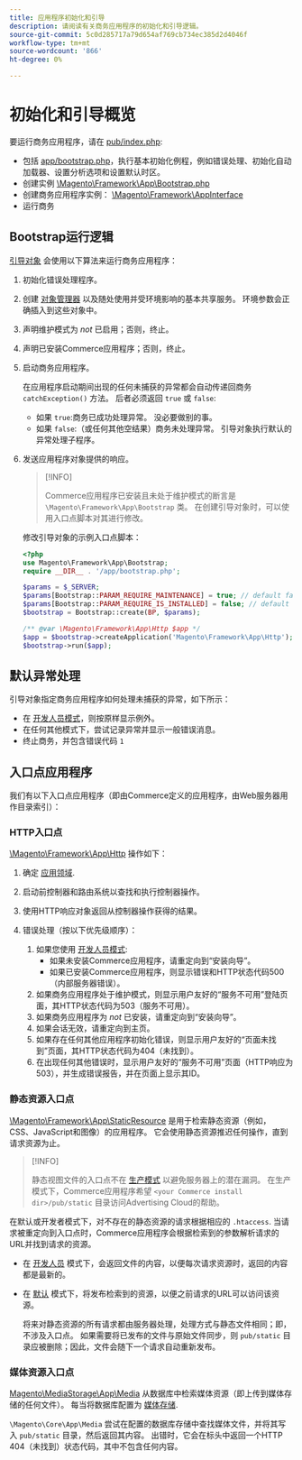 ```yaml
---
title: 应用程序初始化和引导
description: 请阅读有关商务应用程序的初始化和引导逻辑。
source-git-commit: 5c0d285717a79d654af769cb734ec385d2d4046f
workflow-type: tm+mt
source-wordcount: '866'
ht-degree: 0%

---
```



# 初始化和引导概览

要运行商务应用程序，请在 [pub/index.php][index]:

- 包括 [app/bootstrap.php][bootinitial]，执行基本初始化例程，例如错误处理、初始化自动加载器、设置分析选项和设置默认时区。
- 创建实例 [\Magento\Framework\App\Bootstrap.php][bootstrap] <!-- It requires initialization parameters to be specified in constructor. Normally, the $_SERVER super-global variable is supposed to be passed there. -->
- 创建商务应用程序实例： [\Magento\Framework\AppInterface][app-face]
- 运行商务

## Bootstrap运行逻辑

[引导对象][bootinitial] 会使用以下算法来运行商务应用程序：

1. 初始化错误处理程序。
1. 创建 [对象管理器][object] 以及随处使用并受环境影响的基本共享服务。 环境参数会正确插入到这些对象中。
1. 声明维护模式为 _not_ 已启用；否则，终止。
1. 声明已安装Commerce应用程序；否则，终止。
1. 启动商务应用程序。

   在应用程序启动期间出现的任何未捕获的异常都会自动传递回商务 `catchException()` 方法。 后者必须返回 `true` 或 `false`:

   - 如果 `true`:商务已成功处理异常。 没必要做别的事。
   - 如果 `false`:（或任何其他空结果）商务未处理异常。 引导对象执行默认的异常处理子程序。

1. 发送应用程序对象提供的响应。

   >[!INFO]
   >
   >Commerce应用程序已安装且未处于维护模式的断言是 `\Magento\Framework\App\Bootstrap` 类。 在创建引导对象时，可以使用入口点脚本对其进行修改。

   修改引导对象的示例入口点脚本：

   ```php
   <?php
   use Magento\Framework\App\Bootstrap;
   require __DIR__ . '/app/bootstrap.php';
   
   $params = $_SERVER;
   $params[Bootstrap::PARAM_REQUIRE_MAINTENANCE] = true; // default false
   $params[Bootstrap::PARAM_REQUIRE_IS_INSTALLED] = false; // default true
   $bootstrap = Bootstrap::create(BP, $params);
   
   /** @var \Magento\Framework\App\Http $app */
   $app = $bootstrap->createApplication('Magento\Framework\App\Http');
   $bootstrap->run($app);
   ```

## 默认异常处理

引导对象指定商务应用程序如何处理未捕获的异常，如下所示：

- 在 [开发人员模式](../bootstrap/application-modes.md#developer-mode)，则按原样显示例外。
- 在任何其他模式下，尝试记录异常并显示一般错误消息。
- 终止商务，并包含错误代码 `1`

## 入口点应用程序

我们有以下入口点应用程序（即由Commerce定义的应用程序，由Web服务器用作目录索引）：

### HTTP入口点

[\Magento\Framework\App\Http][http] 操作如下：

1. 确定 [应用领域](https://developer.adobe.com/commerce/php/architecture/modules/areas/).
1. 启动前控制器和路由系统以查找和执行控制器操作。
1. 使用HTTP响应对象返回从控制器操作获得的结果。
1. 错误处理（按以下优先级顺序）：

   1. 如果您使用 [开发人员模式](../bootstrap/application-modes.md#developer-mode):
      - 如果未安装Commerce应用程序，请重定向到“安装向导”。
      - 如果已安装Commerce应用程序，则显示错误和HTTP状态代码500（内部服务器错误）。
   1. 如果商务应用程序处于维护模式，则显示用户友好的“服务不可用”登陆页面，其HTTP状态代码为503（服务不可用）。
   1. 如果商务应用程序为 _not_ 已安装，请重定向到“安装向导”。
   1. 如果会话无效，请重定向到主页。
   1. 如果存在任何其他应用程序初始化错误，则显示用户友好的“页面未找到”页面，其HTTP状态代码为404（未找到）。
   1. 在出现任何其他错误时，显示用户友好的“服务不可用”页面（HTTP响应为503），并生成错误报告，并在页面上显示其ID。

### 静态资源入口点

[\Magento\Framework\App\StaticResource][static-resource] 是用于检索静态资源（例如，CSS、JavaScript和图像）的应用程序。 它会使用静态资源推迟任何操作，直到请求资源为止。

>[!INFO]
>
>静态视图文件的入口点不在 [生产模式](application-modes.md#production-mode) 以避免服务器上的潜在漏洞。 在生产模式下，Commerce应用程序希望 `<your Commerce install dir>/pub/static` 目录访问Advertising Cloud的帮助。

在默认或开发者模式下，对不存在的静态资源的请求根据相应的 `.htaccess`.
当请求被重定向到入口点时，Commerce应用程序会根据检索到的参数解析请求的URL并找到请求的资源。

- 在 [开发人员](application-modes.md#developer-mode) 模式下，会返回文件的内容，以便每次请求资源时，返回的内容都是最新的。
- 在 [默认](application-modes.md#default-mode) 模式下，将发布检索到的资源，以便之前请求的URL可以访问该资源。

   将来对静态资源的所有请求都由服务器处理，处理方式与静态文件相同；即，不涉及入口点。 如果需要将已发布的文件与原始文件同步，则 `pub/static` 目录应被删除；因此，文件会随下一个请求自动重新发布。

### 媒体资源入口点

[Magento\MediaStorage\App\Media][media] 从数据库中检索媒体资源（即上传到媒体存储的任何文件）。 每当将数据库配置为 [媒体存储](https://glossary.magento.com/media-storage).

`\Magento\Core\App\Media` 尝试在配置的数据库存储中查找媒体文件，并将其写入 `pub/static` 目录，然后返回其内容。 出错时，它会在标头中返回一个HTTP 404（未找到）状态代码，其中不包含任何内容。

<!-- Link Definitions -->

[app-face]: https://github.com/magento/magento2/tree/2.4/lib/internal/Magento/Framework/AppInterface.php
[bootinitial]: https://github.com/magento/magento2/tree/2.4/app/bootstrap.php
[bootstrap]: https://github.com/magento/magento2/tree/2.4/lib/internal/Magento/Framework/App/Bootstrap.php
[http]: https://github.com/magento/magento2/tree/2.4/lib/internal/Magento/Framework/App/Http
[index]: https://github.com/magento/magento2/tree/2.4/pub/index.php
[media]: https://github.com/magento/magento2/tree/2.4/app/code/Magento/MediaStorage/App/Media.php
[object]: https://github.com/magento/magento2/tree/2.4/lib/internal/Magento/Framework/ObjectManager
[static-resource]: https://github.com/magento/magento2/tree/2.4/lib/internal/Magento/Framework/App/StaticResource.php
